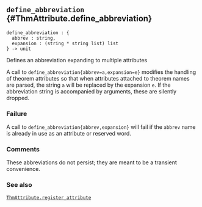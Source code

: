 ## `define_abbreviation` {#ThmAttribute.define_abbreviation}


```
define_abbreviation : {
  abbrev : string,
  expansion : (string * string list) list
} -> unit
```



Defines an abbreviation expanding to multiple attributes


A call to `define_abbreviation{abbrev=a,expansion=e}` modifies the
handling of theorem attributes so that when attributes attached to
theorem names are parsed, the string `a` will be replaced by the
expansion `e`. If the abbreviation string is accompanied by arguments,
these are silently dropped.

### Failure

A call to `define_abbreviation{abbrev,expansion}` will fail if the
`abbrev` name is already in use as an attribute or reserved word.

### Comments

These abbreviations do not persist; they are meant to be a transient
convenience.

### See also

[`ThmAttribute.register_attribute`](#ThmAttribute.register_attribute)

